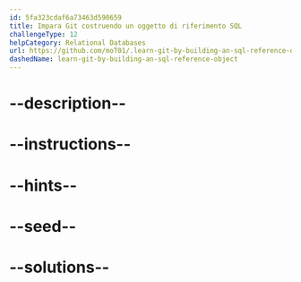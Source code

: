 ```yaml
---
id: 5fa323cdaf6a73463d590659
title: Impara Git costruendo un oggetto di riferimento SQL
challengeType: 12
helpCategory: Relational Databases
url: https://github.com/moT01/.learn-git-by-building-an-sql-reference-object
dashedName: learn-git-by-building-an-sql-reference-object
---
```


# --description--

# --instructions--

# --hints--

# --seed--

# --solutions--
